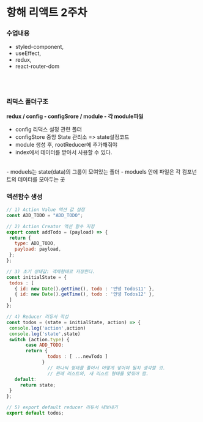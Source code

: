 # 항해 리액트 2주차 
### 수업내용
- styled-component, 
- useEffect, 
- redux, 
- react-router-dom
<br>
<br>

### 리덕스 폴더구조
**redux / config - configSrore / module - 각 module파일**<br>
- config 리덕스 설정 관련 폴더
- configStore 중앙 State 관리소 => state설정코드 
- module 생성 후, rootReducer에 추가해줘야 
- index에서 데이터를 받아서 사용할 수 있다.
<br>
- moduels는 state(data)의 그룹이 모여있는 폴더
- moduels 안에 파일은 각 컴포넌트의 데이터를 모아두는 곳
 
 ### 액션함수 생성
 ```javascript
 // 1) Action Value 액션 값 설정
const ADD_TODO = "ADD_TODO";

// 2) Action Creator 액션 함수 지정
export const addTodo = (payload) => {
  return {
    type: ADD_TODO,
    payload: payload,
  };
};

// 3) 초기 상태값: 객체형태로 저장한다.
const initialState = {
  todos : [
    { id: new Date().getTime(), todo : '안녕 Todos11' },
    { id: new Date().getTime(), todo : '안녕 Todos12' },
  ]
};

// 4) Reducer 리듀서 작성
const todos = (state = initialState, action) => {
  console.log('action',action)
  console.log('state',state)
  switch (action.type) {
		case ADD_TODO:
		return {
		        todos : [ ...newTodo ]
		      }
				// 하나씩 형태를 풀어서 어떻게 넣어야 될지 생각할 것. 
				// 원래 리스트와, 새 리스트 형태를 맞춰야 함.
    default:
      return state;
  }
};

// 5) export default reducer 리듀서 내보내기
export default todos;
